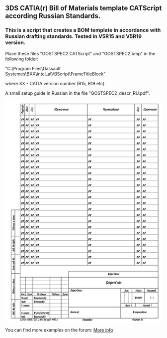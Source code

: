 ## 3DS CATIA(r) Bill of Materials template CATScript according Russian Standards.
### This is a script that creates a BOM template in accordance with Russian drafting standards. Tested in V5R15 and V5R19 version.

Place these files "GOSTSPEC2.CATScript" and "GOSTSPEC2.bmp" in the following folder:

"C:\Program Files\Dassault Systemes\BXX\intel_a\VBScript\FrameTitleBlock"

where XX - CATIA version number (B15, B19 etc).

A small setup guide in Russian in the file "GOSTSPEC2_descr_RU.pdf".


![Preview image](https://github.com/Lab-V/CATIA_GOST_BOM_TEMPLATE/blob/main/GOSTSPEC2.png)

You can find more examples on the forum:
[More info](http://www.plm-forum.ru/forum/)
